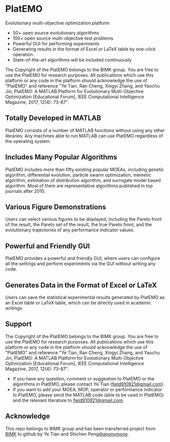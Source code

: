 # PlatEMO  
Evolutionary multi-objective optimization platform

* 50+ open source evolutionary algorithms
* 100+ open source multi-objective test problems
* Powerful GUI for performing experiments
* Generating results in the format of Excel or LaTeX table by one-click operation
* State-of-the-art algorithms will be included continuously

The Copyright of the PlatEMO belongs to the BIMK group. You are free to use the PlatEMO for research purposes. All publications which use this platform or any code in the platform should acknowledge the use of "PlatEMO" and reference "Ye Tian, Ran Cheng, Xingyi Zhang, and Yaochu Jin, PlatEMO: A MATLAB Platform for Evolutionary Multi-Objective Optimization [Educational Forum], IEEE Computational Intelligence Magazine, 2017, 12(4): 73-87".

## Totally Developed in MATLAB  
PlatEMO consists of a number of MATLAB functions without using any other libraries. Any machines able to run MATLAB can use PlatEMO regardless of the operating system.  

## Includes Many Popular Algorithms  
PlatEMO includes more than fifty existing popular MOEAs, including genetic algorithm, differential evolution, particle swarm optimization, memetic algorithm, estimation of distribution algorithm, and surrogate model based algorithm. Most of them are representative algorithms published in top journals after 2010.  

## Various Figure Demonstrations  
Users can select various figures to be displayed, including the Pareto front of the result, the Pareto set of the result, the true Pareto front, and the evolutionary trajectories of any performance indicator values.  

## Powerful and Friendly GUI  
PlatEMO provides a powerful and friendly GUI, where users can configure all the settings and perform experiments via the GUI without writing any code.  

## Generates Data in the Format of Excel or LaTeX  
Users can save the statistical experimental results generated by PlatEMO as an Excel table or LaTeX table, which can be directly used in academic writings.  

## Support  
The Copyright of the PlatEMO belongs to the BIMK group. You are free to use the PlatEMO for research purposes. All publications which use this platform or any code in the platform should acknowledge the use of "PlatEMO" and reference "Ye Tian, Ran Cheng, Xingyi Zhang, and Yaochu Jin, PlatEMO: A MATLAB Platform for Evolutionary Multi-Objective Optimization [Educational Forum], IEEE Computational Intelligence Magazine, 2017, 12(4): 73-87".
* If you have any question, comment or suggestion to PlatEMO or the algorithms in PlatEMO, please contact Ye Tian (field910921@gmail.com).
* If you want to add your MOEA, MOP, operator or performance indicator to PlatEMO, please send the MATLAB code (able to be used in PlatEMO) and the relevant literature to field910921@gmail.com.

## Acknowledge  
This repo belongs to BIMK group and has been transferred project from [BIMK](http://bimk.ahu.edu.cn/) to github by Ye Tian and Shichen Peng[@anonymone](https://github.com/anonymone).